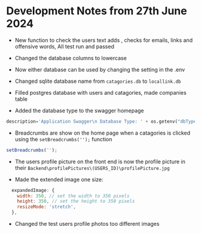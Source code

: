 # Development Notes from 27th June 2024

- New function to check the users text adds , checks for emails, links and offensive words, All test run and passed

- Changed the database columns to lowercase 
- Now either database can be used by changing the setting in the .env

- Changed sqlite database name from `catagories.db` to `locallink.db`  
- Filled postgres database with users and catagories, made companies table 

- Added the database type to the swagger homepage 
```python
description='Application Swagger\n Database Type: ' + os.getenv("dbType")
```
- Breadcrumbs are show on the home page when a catagories is clicked using the `setBreadcrumbs('');` function 
```javascript
setBreadcrumbs('');
```
- The users profile picture on the front end is now the profile picture in their  `Backend\profilePictures\(USERS_ID)\profilePicture.jpg`

- Made the extended image one size:
```javascript
  expandedImage: {
    width: 350, // set the width to 350 pixels
    height: 350, // set the height to 350 pixels
    resizeMode: 'stretch',
  },
```
- Changed the test users profile photos too different images
